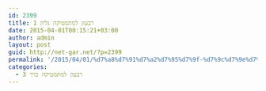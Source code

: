 ```yaml
---
id: 2399
title: רבעון למתמטיקה גליון 1
date: 2015-04-01T00:15:21+03:00
author: admin
layout: post
guid: http://net-gar.net/?p=2399
permalink: '/2015/04/01/%d7%a8%d7%91%d7%a2%d7%95%d7%9f-%d7%9c%d7%9e%d7%aa%d7%9e%d7%98%d7%99%d7%a7%d7%94-%d7%92%d7%9c%d7%99%d7%95%d7%9f-1-3/'
categories:
  - רבעון למתמטיקה כרך 3
---
```

